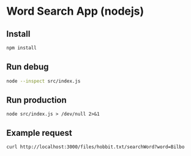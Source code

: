 # Word Search App (nodejs)

## Install

```bash
npm install
```

## Run debug

```bash
node --inspect src/index.js
```

## Run production

```
node src/index.js > /dev/null 2>&1
```

## Example request

```
curl http://localhost:3000/files/hobbit.txt/searchWord?word=Bilbo
```
